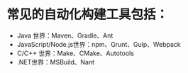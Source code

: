 # 常见的自动化构建工具包括：
- Java 世界：Maven、Gradle、Ant
- JavaScript/Node.js世界：npm、Grunt、Gulp、Webpack
- C/C++ 世界：Make、CMake、Autotools
- .NET世界：MSBuild、Nant